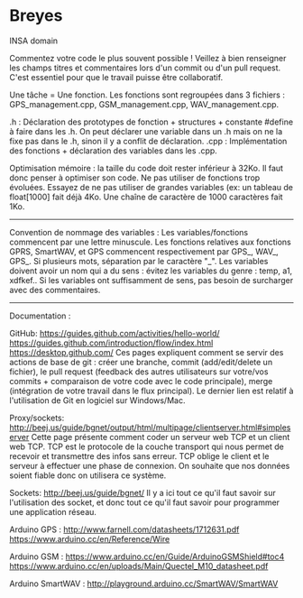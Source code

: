 # Breyes

INSA domain

Commentez votre code le plus souvent possible ! Veillez à bien renseigner les champs titres et commentaires lors d'un commit ou d'un pull request. C'est essentiel pour que le travail puisse être collaboratif. 

Une tâche = Une fonction. Les fonctions sont regroupées dans 3 fichiers : GPS_management.cpp, GSM_management.cpp, WAV_management.cpp. 

.h : Déclaration des prototypes de fonction + structures + constante #define à faire dans les .h. On peut déclarer une variable dans un .h mais on ne la fixe pas dans le .h, sinon il y a conflit de déclaration.
.cpp : Implémentation des fonctions + déclaration des variables dans les .cpp. 

Optimisation mémoire : la taille du code doit rester inférieur à 32Ko. Il faut donc penser à optimiser son code. Ne pas utiliser de fonctions trop évoluées. Essayez de ne pas utiliser de grandes variables (ex: un tableau de float[1000] fait déjà 4Ko. Une chaîne de caractère de 1000 caractères fait 1Ko. 

-------------------------------

Convention de nommage des variables : 
Les variables/fonctions commencent par une lettre minuscule. Les fonctions relatives aux fonctions GPRS, SmartWAV, et GPS commencent respectivement par GPS_, WAV_, GPS_. Si plusieurs mots, séparation par le caractère "_". Les variables doivent avoir un nom qui a du sens : évitez les variables du genre : temp, a1, xdfkef.. Si les variables ont suffisamment de sens, pas besoin de surcharger avec des commentaires. 

------------------------------

Documentation : 

GitHub:
https://guides.github.com/activities/hello-world/
https://guides.github.com/introduction/flow/index.html
https://desktop.github.com/
Ces pages expliquent comment se servir des actions de base de git : créer une branche, commit (add/edit/delete un fichier), le pull request (feedback des autres utilisateurs sur votre/vos commits + comparaison de votre code avec le code principale), merge (intégration de votre travail dans le flux principal). 
Le dernier lien est relatif à l'utilisation de Git en logiciel sur Windows/Mac. 


Proxy/sockets:
http://beej.us/guide/bgnet/output/html/multipage/clientserver.html#simpleserver
Cette page présente comment coder un serveur web TCP et un client web TCP. TCP est le protocole de la couche transport qui nous permet de recevoir et transmettre des infos sans erreur. TCP oblige le client et le serveur à effectuer une phase de connexion. On souhaite que nos données soient fiable donc on utilisera ce système. 

Sockets: http://beej.us/guide/bgnet/
Il y a ici tout ce qu'il faut savoir sur l'utilisation des socket, et donc tout ce qu'il faut savoir pour programmer une application réseau. 

Arduino GPS : http://www.farnell.com/datasheets/1712631.pdf
https://www.arduino.cc/en/Reference/Wire

Arduino GSM : https://www.arduino.cc/en/Guide/ArduinoGSMShield#toc4
https://www.arduino.cc/en/uploads/Main/Quectel_M10_datasheet.pdf

Arduino SmartWAV : http://playground.arduino.cc/SmartWAV/SmartWAV

